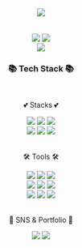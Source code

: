 <div align="center">
	<picture><img src="https://hits.seeyoufarm.com/api/count/incr/badge.svg?url=https%3A%2F%2Fgithub.com%2Frena0dayoungKang&count_bg=%23FFDAC7&title_bg=%23FFADAD&icon=&icon_color=%23E7E7E7&title=hits&edge_flat=false" /></picture> <br>
</div>
<br></br>
<div align="center">
	<picture><img src="http://mazassumnida.wtf/api/v2/generate_badge?boj=dayoungrenakang" /></picture>
	<picture><img src="https://github-readme-stats.vercel.app/api/top-langs/?username=rena0dayoungKang" /></picture>
</div>
<div align="center">	
	<picture><img src="https://velog-readme-stats.vercel.app/api?name=rena" /></picture>
</div>

<div align=center>
	<h3>📚 Tech Stack 📚</h3>
	<br>
	<p> 💕 Stacks 💕 </p>
</div>
<div align="center">
 <img src="https://img.shields.io/badge/Java-007396?style=flat&logo=Java&logoColor=white" />
 <img src="https://img.shields.io/badge/HTML5-E34F26?style=flat&logo=HTML5&logoColor=white" />
 <img src="https://img.shields.io/badge/CSS3-1572B6?style=flat&logo=CSS3&logoColor=white" />
 <br>
 <img src="https://img.shields.io/badge/Spring-6DB33F?style=flat&logo=Spring&logoColor=white"/>
 <img src="https://img.shields.io/badge/SpringBoot-6DB33F?style=flat&logo=SpringBoot&logoColor=white"/>
 <img src="https://img.shields.io/badge/MySQL-4479A1?style=flat&logo=MySQL&logoColor=white"/>
 <br>
</div>
<br>
<div align=center>
 <p>🛠️ Tools 🛠️</p>
</div>
<div align=center>
  <img src="https://img.shields.io/badge/Eclipse IDE-2C2255?style=flat&logo=Eclipse IDE&logoColor=white"/>
  <img src="https://img.shields.io/badge/intelliJ IDE-000000?style=flat&logo=Intellij IDEA&logoColor=white"/>
  <img src="https://img.shields.io/badge/Visual Studio Code-5C2D91?style=flat&logo=Visual Studio&logoColor=white"/>
  <br>
  <img src="https://img.shields.io/badge/Tomcat-F8DC75?style=flat&logo=Tomcat&logoColor=white"/>
  <img src="https://img.shields.io/badge/Github-181717?style=flat&logo=Github&logoColor=white"/>
  <img src="https://img.shields.io/badge/Sourcetree-0052CC?style=flat&logo=Sourcetree&logoColor=white"/>
  <br>
  <img src="https://img.shields.io/badge/Slack-4A154B?style=flat&logo=Slack&logoColor=white">
  <img src="https://img.shields.io/badge/Jira-0052CC?style=flat&logo=Jira&logoColor=white"/>
  <img src="https://img.shields.io/badge/Bootstrap-7952B3?style=flat&logo=Bootstrap&logoColor=white"/>
</div>
<br>
<div align=center>
	<p>🎨 SNS & Portfolio 🎨</p>
</div>
<div align=center>
  <a href="https://velog.io/@rena"><img src="https://img.shields.io/badge/Velog-20C997?style=flat&logo=Velog&logoColor=white" /></a>
  <img src="https://img.shields.io/badge/Portfolio-FFE200?style=flat&logo=Portfolio&logoColor=white"/>
</div>
<div>
	

<!--
**rena0dayoungKang/rena0dayoungKang** is a ✨ _special_ ✨ repository because its `README.md` (this file) appears on your GitHub profile.

Here are some ideas to get you started:

- 👋 Hi, I’m @rena0dayoungKang         <br>
- 👀 I’m interested in JAVA, Clean Code<br>
- 🌱 I’m currently learning JAVA-spring  <br>
- 💞️ I’m looking to collaborate on ANYONE~ <br>
- 📫 How to reach me dayoungrenakang@gmail.com <br>

<img src="https://github-readme-stats.vercel.app/api?username=rena0dayoungKang&show_icons=true">
-->
